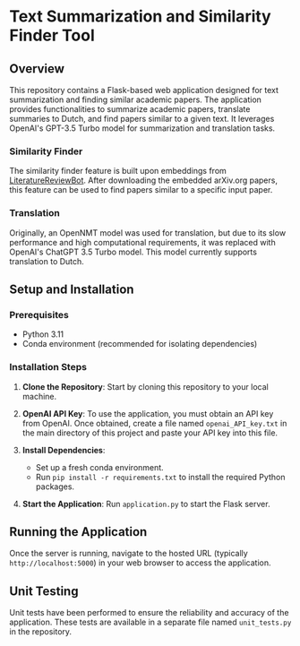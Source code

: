 # Text Summarization and Similarity Finder Tool

## Overview
This repository contains a Flask-based web application designed for text summarization and finding similar academic papers. The application provides functionalities to summarize academic papers, translate summaries to Dutch, and find papers similar to a given text. It leverages OpenAI's GPT-3.5 Turbo model for summarization and translation tasks.

### Similarity Finder
The similarity finder feature is built upon embeddings from [LiteratureReviewBot](https://github.com/daveshap/LiteratureReviewBot/tree/main). After downloading the embedded arXiv.org papers, this feature can be used to find papers similar to a specific input paper.

### Translation
Originally, an OpenNMT model was used for translation, but due to its slow performance and high computational requirements, it was replaced with OpenAI's ChatGPT 3.5 Turbo model. This model currently supports translation to Dutch.

## Setup and Installation

### Prerequisites
- Python 3.11
- Conda environment (recommended for isolating dependencies)

### Installation Steps
1. **Clone the Repository**: Start by cloning this repository to your local machine.

2. **OpenAI API Key**: To use the application, you must obtain an API key from OpenAI. Once obtained, create a file named `openai_API_key.txt` in the main directory of this project and paste your API key into this file.

3. **Install Dependencies**:
   - Set up a fresh conda environment.
   - Run `pip install -r requirements.txt` to install the required Python packages.

4. **Start the Application**: Run `application.py` to start the Flask server.

## Running the Application
Once the server is running, navigate to the hosted URL (typically `http://localhost:5000`) in your web browser to access the application.

## Unit Testing
Unit tests have been performed to ensure the reliability and accuracy of the application. These tests are available in a separate file named `unit_tests.py` in the repository.